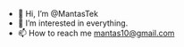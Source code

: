 - 👋 Hi, I’m @MantasTek
- 👀 I’m interested in everything.
- 📫 How to reach me mantas10@gmail.com

<!---
MantasTek/MantasTek is a ✨ special ✨ repository because its `README.md` (this file) appears on your GitHub profile.
You can click the Preview link to take a look at your changes.
--->
